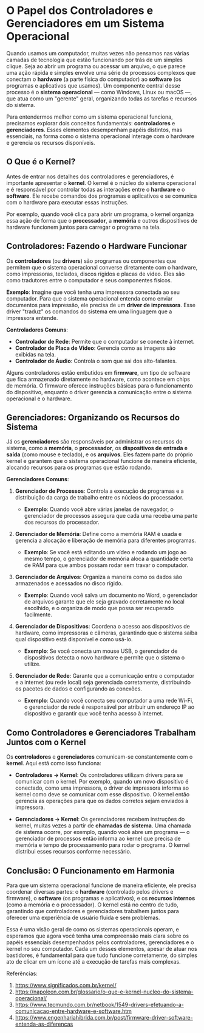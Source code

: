 
# **O Papel dos Controladores e Gerenciadores em um Sistema Operacional**

Quando usamos um computador, muitas vezes não pensamos nas várias camadas de 
tecnologia que estão funcionando por trás de um simples clique. Seja ao abrir um 
programa ou acessar um arquivo, o que parece uma ação rápida e simples envolve 
uma série de processos complexos que conectam o **hardware** (a parte física do 
computador) ao **software** (os programas e aplicativos que usamos). Um componente 
central desse processo é o **sistema operacional** — como Windows, Linux ou macOS —, 
que atua como um "gerente" geral, organizando todas as tarefas e recursos do sistema.

Para entendermos melhor como um sistema operacional funciona, precisamos explorar 
dois conceitos fundamentais: **controladores** e **gerenciadores**. Esses elementos 
desempenham papéis distintos, mas essenciais, na forma como o sistema operacional 
interage com o hardware e gerencia os recursos disponíveis.

## O Que é o **Kernel**?

Antes de entrar nos detalhes dos controladores e gerenciadores, é importante 
apresentar o **kernel**. O kernel é o núcleo do sistema operacional e é responsável 
por controlar todas as interações entre o **hardware** e o **software**. Ele recebe 
comandos dos programas e aplicativos e se comunica com o hardware para executar 
essas instruções.

Por exemplo, quando você clica para abrir um programa, o kernel organiza essa ação 
de forma que o **processador**, a **memória** e outros dispositivos de hardware 
funcionem juntos para carregar o programa na tela.

## **Controladores**: Fazendo o Hardware Funcionar

Os **controladores** (ou **drivers**) são programas ou componentes que permitem que 
o sistema operacional converse diretamente com o hardware, como impressoras, 
teclados, discos rígidos e placas de vídeo. Eles são como tradutores entre o 
computador e seus componentes físicos.

**Exemplo**:
Imagine que você tenha uma impressora conectada ao seu computador. Para que o sistema 
operacional entenda como enviar documentos para impressão, ele precisa de um 
**driver de impressora**. Esse driver "traduz" os comandos do sistema em uma linguagem 
que a impressora entende.

**Controladores Comuns**:
- **Controlador de Rede**: Permite que o computador se conecte à internet.
- **Controlador de Placa de Vídeo**: Gerencia como as imagens são exibidas na tela.
- **Controlador de Áudio**: Controla o som que sai dos alto-falantes.

Alguns controladores estão embutidos em **firmware**, um tipo de software que fica 
armazenado diretamente no hardware, como acontece em chips de memória. O firmware 
oferece instruções básicas para o funcionamento do dispositivo, enquanto o driver 
gerencia a comunicação entre o sistema operacional e o hardware.

## **Gerenciadores**: Organizando os Recursos do Sistema

Já os **gerenciadores** são responsáveis por administrar os recursos do sistema, 
como a **memória**, o **processador**, os **dispositivos de entrada e saída** (como 
mouse e teclado), e os **arquivos**. Eles fazem parte do próprio kernel e garantem 
que o sistema operacional funcione de maneira eficiente, alocando recursos para 
os programas que estão rodando.

**Gerenciadores Comuns**:
1. **Gerenciador de Processos**: Controla a execução de programas e a distribuição 
da carga de trabalho entre os núcleos do processador.
   - **Exemplo**: Quando você abre várias janelas de navegador, o gerenciador de 
   processos assegura que cada uma receba uma parte dos recursos do processador.

2. **Gerenciador de Memória**: Define como a memória RAM é usada e gerencia a 
alocação e liberação de memória para diferentes programas.
   - **Exemplo**: Se você está editando um vídeo e rodando um jogo ao mesmo tempo, 
   o gerenciador de memória aloca a quantidade certa de RAM para que ambos possam 
   rodar sem travar o computador.

3. **Gerenciador de Arquivos**: Organiza a maneira como os dados são armazenados e 
acessados no disco rígido.
   - **Exemplo**: Quando você salva um documento no Word, o gerenciador de arquivos 
   garante que ele seja gravado corretamente no local escolhido, e o organiza de 
   modo que possa ser recuperado facilmente.

4. **Gerenciador de Dispositivos**: Coordena o acesso aos dispositivos de hardware, 
como impressoras e câmeras, garantindo que o sistema saiba qual dispositivo está 
disponível e como usá-lo.
   - **Exemplo**: Se você conecta um mouse USB, o gerenciador de dispositivos 
   detecta o novo hardware e permite que o sistema o utilize.

5. **Gerenciador de Rede**: Garante que a comunicação entre o computador e a internet 
(ou rede local) seja gerenciada corretamente, distribuindo os pacotes de dados e 
configurando as conexões.
   - **Exemplo**: Quando você conecta seu computador a uma rede Wi-Fi, o gerenciador 
   de rede é responsável por atribuir um endereço IP ao dispositivo e garantir que 
   você tenha acesso à internet.

## Como **Controladores** e **Gerenciadores** Trabalham Juntos com o **Kernel**

Os **controladores** e **gerenciadores** comunicam-se constantemente com o **kernel**. 
Aqui está como isso funciona:

- **Controladores → Kernel**: Os controladores utilizam drivers para se comunicar 
com o kernel. Por exemplo, quando um novo dispositivo é conectado, como uma impressora, 
o driver de impressora informa ao kernel como deve se comunicar com esse dispositivo. 
O kernel então gerencia as operações para que os dados corretos sejam enviados à 
impressora.

- **Gerenciadores → Kernel**: Os gerenciadores recebem instruções do kernel, muitas 
vezes a partir de **chamadas de sistema**. Uma chamada de sistema ocorre, por exemplo, 
quando você abre um programa — o gerenciador de processos então informa ao kernel 
que precisa de memória e tempo de processamento para rodar o programa. O kernel 
distribui esses recursos conforme necessário.

## Conclusão: O Funcionamento em Harmonia

Para que um sistema operacional funcione de maneira eficiente, ele precisa coordenar 
diversas partes: o **hardware** (controlado pelos drivers e firmware), o **software** 
(os programas e aplicativos), e os **recursos internos** (como a memória e o 
processador). O kernel está no centro de tudo, garantindo que controladores e 
gerenciadores trabalhem juntos para oferecer uma experiência de usuário fluida e 
sem problemas.

Essa é uma visão geral de como os sistemas operacionais operam, e esperamos que agora 
você tenha uma compreensão mais clara sobre os papéis essenciais desempenhados pelos 
controladores, gerenciadores e o kernel no seu computador. Cada um desses elementos, 
apesar de atuar nos bastidores, é fundamental para que tudo funcione corretamente, do 
simples ato de clicar em um ícone até a execução de tarefas mais complexas.


Referências:

1. https://www.significados.com.br/kernel/
2. https://napoleon.com.br/glossario/o-que-e-kernel-nucleo-do-sistema-operacional/
3. https://www.tecmundo.com.br/netbook/1549-drivers-efetuando-a-comunicacao-entre-hardware-e-software.htm
4. https://www.engenhariahibrida.com.br/post/firmware-driver-software-entenda-as-diferencas

